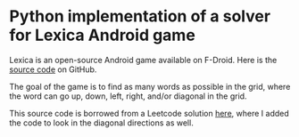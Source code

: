 # Python implementation of a solver for Lexica Android game

Lexica is an open-source Android game available on F-Droid. Here is the [source code](https://github.com/lexica/lexica) on GitHub.

The goal of the game is to find as many words as possible in the grid, where the word can go up, down, left, right, and/or diagonal in the grid.

This source code is borrowed from a Leetcode solution [here](https://leetcode.com/problems/word-search/discuss/1648500/Python-backtrack-solution), where I added the code to look in the diagonal directions as well.